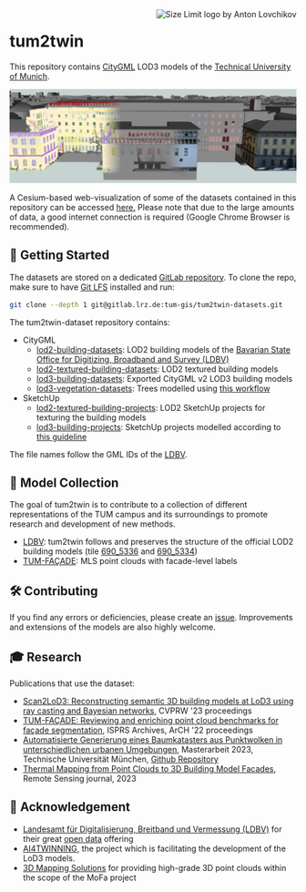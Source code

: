 <a href="https://www.tum.de/en/">
  <img src="https://upload.wikimedia.org/wikipedia/commons/c/c8/Logo_of_the_Technical_University_of_Munich.svg" align="right"
     alt="Size Limit logo by Anton Lovchikov" height="80">
</a>

# tum2twin

This repository contains [CityGML](https://www.ogc.org/standard/citygml/) LOD3 models of the [Technical University of Munich](https://www.tum.de/en/).

![screenshot](./docs/screenshot.png)

A Cesium-based web-visualization of some of the datasets contained in this repository can be accessed [here.](https://tinyurl.com/5n8n9xm4)
Please note that due to the large amounts of data, a good internet connection is required (Google Chrome Browser is recommended).

## 🚀 Getting Started

The datasets are stored on a dedicated [GitLab repository](https://gitlab.lrz.de/tum-gis/tum2twin-datasets).
To clone the repo, make sure to have [Git LFS](https://git-lfs.com/) installed and run:

```bash
git clone --depth 1 git@gitlab.lrz.de:tum-gis/tum2twin-datasets.git
```

The tum2twin-dataset repository contains:

- CityGML
  - [lod2-building-datasets](https://gitlab.lrz.de/tum-gis/tum2twin-datasets/-/tree/main/citygml/lod2-building-datasets): LOD2 building models of the [Bavarian State Office for Digitizing, Broadband and Survey (LDBV)](https://geodaten.bayern.de/opengeodata/OpenDataDetail.html?pn=lod2)
  - [lod2-textured-building-datasets](https://gitlab.lrz.de/tum-gis/tum2twin-datasets/-/tree/main/citygml/lod2-textured-building-datasets): LOD2 textured building models
  - [lod3-building-datasets](https://gitlab.lrz.de/tum-gis/tum2twin-datasets/-/tree/main/citygml/lod3-building-datasets): Exported CityGML v2 LOD3 building models
  - [lod3-vegetation-datasets](https://gitlab.lrz.de/tum-gis/tum2twin-datasets/-/tree/main/citygml/lod3-vegetation-datasets): Trees modelled using [this workflow](https://github.com/SabineZa/Automatic_Tree_Cadastre)
- SketchUp
  - [lod2-textured-building-projects](https://gitlab.lrz.de/tum-gis/tum2twin-datasets/-/tree/main/sketchup/lod2-textured-building-projects): LOD2 SketchUp projects for texturing the building models
  - [lod3-building-projects](https://gitlab.lrz.de/tum-gis/tum2twin-datasets/-/tree/main/sketchup/lod3-building-projects): SketchUp projects modelled according to [this guideline](https://creating-citygml-datasets.readthedocs.io/en/latest/creation-guidelines/lod3-models-based-on-point-clouds.html)

The file names follow the GML IDs of the [LDBV](https://geodaten.bayern.de/opengeodata/OpenDataDetail.html?pn=lod2).

## 🧪 Model Collection

The goal of tum2twin is to contribute to a collection of different representations of the TUM campus and its surroundings to promote research and development of new methods.

- [LDBV](https://geodaten.bayern.de/opengeodata/OpenDataDetail.html?pn=lod2): tum2twin follows and preserves the structure of the official LOD2 building models (tile [690_5336](https://download1.bayernwolke.de/a/lod2/citygml/690_5336.gml) and [690_5334](https://download1.bayernwolke.de/a/lod2/citygml/690_5334.gml))
- [TUM-FAÇADE](https://github.com/oloocki/tum-facade): MLS point clouds with facade-level labels

## 🛠️ Contributing

If you find any errors or deficiencies, please create an [issue](https://github.com/tum-gis/tum2twin/issues).
Improvements and extensions of the models are also highly welcome.

## 🎓 Research

Publications that use the dataset:

- [Scan2LoD3: Reconstructing semantic 3D building models at LoD3 using ray casting and Bayesian networks](https://openaccess.thecvf.com/content/CVPR2023W/PCV/papers/Wysocki_Scan2LoD3_Reconstructing_Semantic_3D_Building_Models_at_LoD3_Using_Ray_CVPRW_2023_paper.pdf), CVPRW '23 proceedings
- [TUM-FAÇADE: Reviewing and enriching point cloud benchmarks for façade segmentation](https://isprs-archives.copernicus.org/articles/XLVI-2-W1-2022/529/2022/isprs-archives-XLVI-2-W1-2022-529-2022.html), ISPRS Archives, ArCH '22 proceedings 
- [Automatisierte Generierung eines Baumkatasters aus Punktwolken in unterschiedlichen urbanen Umgebungen](https://mediatum.ub.tum.de/1713266), Masterarbeit 2023, Technische Universität München, [Github Repository](https://github.com/SabineZa/Automatic_Tree_Cadastre)
- [Thermal Mapping from Point Clouds to 3D Building Model Facades](https://www.mdpi.com/2072-4292/15/19/4830), Remote Sensing journal, 2023

## 🤝 Acknowledgement

- [Landesamt für Digitalisierung,
Breitband und Vermessung (LDBV)](https://www.ldbv.bayern.de) for their great [open data](https://geodaten.bayern.de/opengeodata/) offering
- [AI4TWINNING](https://www.mdsi.tum.de/gni/gni-funded-projects/ai4twinning/), the project which is facilitating the development of the LoD3 models. 
- [3D Mapping Solutions](https://www.3d-mapping.de/home/) for providing high-grade 3D point clouds within the scope of the MoFa project
